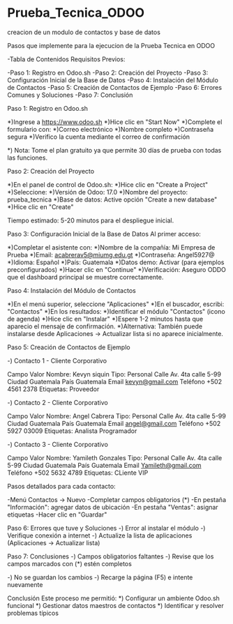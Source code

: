 # Prueba_Tecnica_ODOO
creacion de un modulo de contactos y base de datos

Pasos que implemente para la ejecucion de la Prueba Tecnica en ODOO

-Tabla de Contenidos
Requisitos Previos:

-Paso 1: Registro en Odoo.sh
-Paso 2: Creación del Proyecto
-Paso 3: Configuración Inicial de la Base de Datos
-Paso 4: Instalación del Módulo de Contactos
-Paso 5: Creación de Contactos de Ejemplo
-Paso 6: Errores Comunes y Soluciones
-Paso 7: Conclusión

Paso 1: Registro en Odoo.sh

*)Ingrese a https://www.odoo.sh
*)Hice clic en "Start Now"
*)Complete el formulario con:
*)Correo electrónico
*)Nombre completo
*)Contraseña segura
*)Verifico la cuenta mediante el correo de confirmación

*) Nota: Tome el plan gratuito ya que permite 30 días de prueba con todas las funciones.

Paso 2: Creación del Proyecto

*)En el panel de control de Odoo.sh:
*)Hice clic en "Create a Project"
*)Seleccione:
*)Versión de Odoo: 17.0 
*)Nombre del proyecto: prueba_tecnica
*)Base de datos: Active opción "Create a new database"
*)Hice clic en "Create"

Tiempo estimado: 5-20 minutos para el despliegue inicial.

Paso 3: Configuración Inicial de la Base de Datos
Al primer acceso:

*)Completar el asistente con:
*)Nombre de la compañía: Mi Empresa de Prueba
*)Email: acabrerav5@miumg.edu.gt
*)Contraseña: Angel5927@
*)Idioma: Español
*)País: Guatemala
*)Datos demo: Activar (para ejemplos preconfigurados)
*)Hacer clic en "Continue"
*)Verificación: Aseguro ODDO que el dashboard principal se muestre correctamente.

Paso 4: Instalación del Módulo de Contactos

*)En el menú superior, seleccione "Aplicaciones"
*)En el buscador, escribi: "Contactos"
*)En los resultados:
*)Identificar el módulo "Contactos" (icono de agenda)
*)Hice clic en "Instalar"
*)Espere 1-2 minutos hasta que aparecio el mensaje de confirmación.
*)Alternativa: También puede instalarse desde Aplicaciones → Actualizar lista si no aparece inicialmente.

Paso 5: Creación de Contactos de Ejemplo

-) Contacto 1 - Cliente Corporativo

Campo	Valor
Nombre:	Kevyn siquin
Tipo: Personal
Calle	Av. 4ta calle 5-99
Ciudad	Guatemala
País	Guatemala
Email	kevyn@gmail.com
Teléfono	+502 4561 2378
Etiquetas: Proveedor

-) Contacto 2 - Cliente Corporativo

Campo	Valor
Nombre:	Angel Cabrera
Tipo: Personal
Calle	Av. 4ta calle 5-99
Ciudad	Guatemala
País	Guatemala
Email	angel@gmail.com
Teléfono	+502 5927 03009
Etiquetas: Analista Programador

-) Contacto 3 - Cliente Corporativo

Campo	Valor
Nombre:	Yamileth Gonzales
Tipo: Personal
Calle	Av. 4ta calle 5-99
Ciudad	Guatemala
País	Guatemala
Email	Yamileth@gmail.com
Teléfono	+502 5632 4789
Etiquetas: CLiente VIP

Pasos detallados para cada contacto:

-Menú Contactos → Nuevo
-Completar campos obligatorios (*)
-En pestaña "Información": agregar datos de ubicación
-En pestaña "Ventas": asignar etiquetas
-Hacer clic en "Guardar"

Paso 6: Errores que tuve y Soluciones
-) Error al instalar el módulo
-) Verifique conexión a internet
-) Actualize la lista de aplicaciones (Aplicaciones → Actualizar lista)

Paso 7: Conclusiones
-) Campos obligatorios faltantes
-) Revise que los campos marcados con (*) estén completos

-) No se guardan los cambios
-) Recarge la página (F5) e intente nuevamente

Conclusión
Este proceso me permitió:
*) Configurar un ambiente Odoo.sh funcional
*) Gestionar datos maestros de contactos
*) Identificar y resolver problemas típicos
